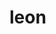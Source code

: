 # leon
<html>
<head></head>
<body>
<div content="8FC628C9F43D42E2B77C2801518AF2A55F25ECFD442449019A4FCEFC0C1761B8053B31CFC62A40AF9F5095B2E1935835AF31EEA237AE66AC5698073E195D77370FAEC1E5ABA00DB5E6EF467E96CEFF7A35491366E8396590301239BF0CC36CE13D6FEDAB0B407DC46F12462779907A3CCB0D37157FB5ABE15EFEE79C903375230DEC71D5AB0C3F046D147B7B7D0B"></div>
</body>
</html>
